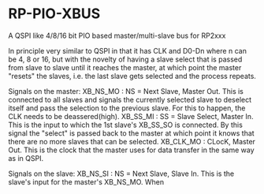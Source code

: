 # RP-PIO-XBUS
A QSPI like 4/8/16 bit PIO based master/multi-slave bus for RP2xxx

In principle very similar to QSPI in that it has CLK and D0-Dn where n can be 4, 8 or 16, but with the novelty of having a slave select that is passed from slave to slave until it reaches the master, at which point the master "resets" the slaves, i.e. the last slave gets selected and the process repeats.

Signals on the master:
XB_NS_MO : NS = Next Slave, Master Out. This is connected to all slaves and signals the currently selected slave to deselect itself and pass the selection to the previous slave. For this to happen, the CLK needs to be deassered(high).
XB_SS_MI : SS = Slave Select, Master In. This is the input to which the 1st slave's XB_SS_SO is connected. By this signal the "select" is passed back to the master at which point it knows that there are no more slaves that can be selected.
XB_CLK_MO : CLocK, Master Out. This is the clock that the master uses for data transfer in the same way as in QSPI.

Signals on the slave:
XB_NS_SI : NS = Next Slave, Slave In. This is the slave's input for the master's XB_NS_MO. When 

